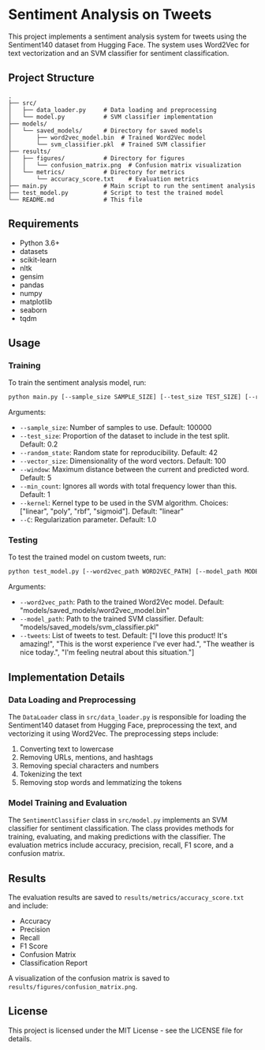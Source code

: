 # Sentiment Analysis on Tweets

This project implements a sentiment analysis system for tweets using the Sentiment140 dataset from Hugging Face. The system uses Word2Vec for text vectorization and an SVM classifier for sentiment classification.

## Project Structure

```
.
├── src/
│   ├── data_loader.py     # Data loading and preprocessing
│   └── model.py           # SVM classifier implementation
├── models/
│   └── saved_models/      # Directory for saved models
│       ├── word2vec_model.bin  # Trained Word2Vec model
│       └── svm_classifier.pkl  # Trained SVM classifier
├── results/
│   ├── figures/           # Directory for figures
│   │   └── confusion_matrix.png  # Confusion matrix visualization
│   └── metrics/           # Directory for metrics
│       └── accuracy_score.txt    # Evaluation metrics
├── main.py                # Main script to run the sentiment analysis
├── test_model.py          # Script to test the trained model
└── README.md              # This file
```

## Requirements

- Python 3.6+
- datasets
- scikit-learn
- nltk
- gensim
- pandas
- numpy
- matplotlib
- seaborn
- tqdm

## Usage

### Training

To train the sentiment analysis model, run:

```bash
python main.py [--sample_size SAMPLE_SIZE] [--test_size TEST_SIZE] [--random_state RANDOM_STATE] [--vector_size VECTOR_SIZE] [--window WINDOW] [--min_count MIN_COUNT] [--kernel KERNEL] [--C C]
```

Arguments:
- `--sample_size`: Number of samples to use. Default: 100000
- `--test_size`: Proportion of the dataset to include in the test split. Default: 0.2
- `--random_state`: Random state for reproducibility. Default: 42
- `--vector_size`: Dimensionality of the word vectors. Default: 100
- `--window`: Maximum distance between the current and predicted word. Default: 5
- `--min_count`: Ignores all words with total frequency lower than this. Default: 1
- `--kernel`: Kernel type to be used in the SVM algorithm. Choices: ["linear", "poly", "rbf", "sigmoid"]. Default: "linear"
- `--C`: Regularization parameter. Default: 1.0

### Testing

To test the trained model on custom tweets, run:

```bash
python test_model.py [--word2vec_path WORD2VEC_PATH] [--model_path MODEL_PATH] [--tweets TWEETS [TWEETS ...]]
```

Arguments:
- `--word2vec_path`: Path to the trained Word2Vec model. Default: "models/saved_models/word2vec_model.bin"
- `--model_path`: Path to the trained SVM classifier. Default: "models/saved_models/svm_classifier.pkl"
- `--tweets`: List of tweets to test. Default: ["I love this product! It's amazing!", "This is the worst experience I've ever had.", "The weather is nice today.", "I'm feeling neutral about this situation."]

## Implementation Details

### Data Loading and Preprocessing

The `DataLoader` class in `src/data_loader.py` is responsible for loading the Sentiment140 dataset from Hugging Face, preprocessing the text, and vectorizing it using Word2Vec. The preprocessing steps include:

1. Converting text to lowercase
2. Removing URLs, mentions, and hashtags
3. Removing special characters and numbers
4. Tokenizing the text
5. Removing stop words and lemmatizing the tokens

### Model Training and Evaluation

The `SentimentClassifier` class in `src/model.py` implements an SVM classifier for sentiment classification. The class provides methods for training, evaluating, and making predictions with the classifier. The evaluation metrics include accuracy, precision, recall, F1 score, and a confusion matrix.

## Results

The evaluation results are saved to `results/metrics/accuracy_score.txt` and include:

- Accuracy
- Precision
- Recall
- F1 Score
- Confusion Matrix
- Classification Report

A visualization of the confusion matrix is saved to `results/figures/confusion_matrix.png`.

## License

This project is licensed under the MIT License - see the LICENSE file for details.
